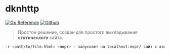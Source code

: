 # dknhttp
[![Go Reference](https://pkg.go.dev/badge/github.com/dttric/dknhttp.svg)](https://pkg.go.dev/github.com/dttric/dknhttp) [![Github](https://img.shields.io/badge/github-dttric/dknhttp-blue?logo=github)](https://github.com/dttric/dknhttp)


> Простое решение, создан для простого выкладывания ***статического*** сайта.

```bash
-r <path/to/file.html> <порт> - запускает на localhost:порт/ сайт с вашим html
```
